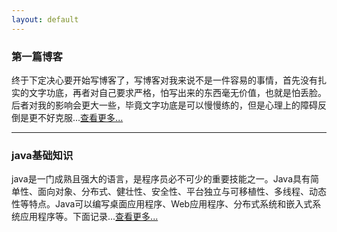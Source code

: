 ```yaml
---
layout: default
---
```


### 第一篇博客
终于下定决心要开始写博客了，写博客对我来说不是一件容易的事情，首先没有扎实的文字功底，再者对自己要求严格，怕写出来的东西毫无价值，也就是怕丢脸。后者对我的影响会更大一些，毕竟文字功底是可以慢慢练的，但是心理上的障碍反倒是更不好克服...[查看更多...](2017/04/08/my-first-blog)

---
### java基础知识
java是一门成熟且强大的语言，是程序员必不可少的重要技能之一。Java具有简单性、面向对象、分布式、健壮性、安全性、平台独立与可移植性、多线程、动态性等特点。Java可以编写桌面应用程序、Web应用程序、分布式系统和嵌入式系统应用程序等。下面记录...[查看更多...](2017/04/09/java-basic)
